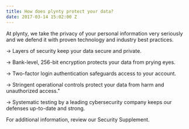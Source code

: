 ```yaml
---
title: How does plynty protect your data?
date: 2017-03-14 15:02:00 Z
---
```


At plynty, we take the privacy of your personal information very seriously and we defend it with proven technology and industry best practices.

→ Layers of security keep your data secure and private.

→ Bank-level, 256-bit encryption protects your data from prying eyes.

→ Two-factor login authentication safeguards access to your account.

→ Stringent operational controls protect your data from harm and unauthorized access."

→ Systematic testing by a leading cybersecurity company  keeps our defenses up-to-date and strong.

For additional information, review our Security Supplement.
